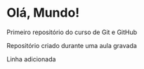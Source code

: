 # Olá, Mundo!
 Primeiro repositório do curso de Git e GitHub

Repositório criado durante uma aula gravada

Linha adicionada
